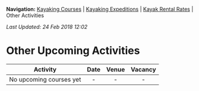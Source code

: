 **Navigation:** [Kayaking Courses](index) &#124; [Kayaking Expeditions](expedition) &#124; [Kayak Rental Rates](rental) &#124; Other Activities

_Last Updated: 24 Feb 2018 12:02_
# Other Upcoming Activities

Activity | Date | Venue | Vacancy
:---:|:---:|:---:|:---:
No upcoming courses yet|-|-|-

